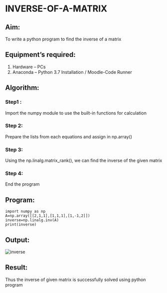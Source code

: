 # INVERSE-OF-A-MATRIX
## Aim:
To write a python program to find the inverse of a matrix
## Equipment’s required:
1. 	Hardware – PCs
2. 	Anaconda – Python 3.7 Installation / Moodle-Code Runner
## Algorithm:
### Step1 :

Import the numpy module to use the built-in functions for calculation
### Step 2:

Prepare the lists from each equations and assign in np.array()
### Step 3:

Using the np.linalg.matrix_rank(), we can find the inverse of the given matrix
### Step 4:

End the program
## Program:
```
import numpy as np
A=np.array([[2,1,1],[1,1,1],[1,-1,2]])
inverse=np.linalg.inv(A)
print(inverse)
```

## Output:
![inverse](https://user-images.githubusercontent.com/118707693/226385063-bfd0d5c6-04b5-4ab7-87f4-b3c9d5c9e5cc.png)


## Result:
Thus the inverse of given matrix is successfully solved using python program


